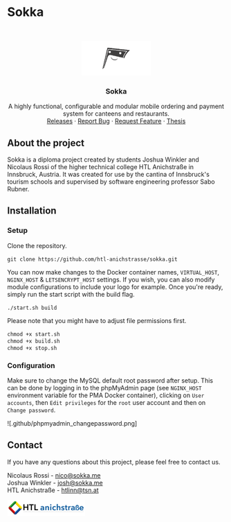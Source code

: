 # Sokka

<br/>
<p align="center">
  <a href="https://sokka.me/">
    <img src=".github/sokka.png" alt="Sokka Logo" height="80">
  </a>

  <h3 align="center">Sokka</h3>

  <p align="center">
    A highly functional, configurable and modular mobile ordering and payment system for canteens and restaurants.
    <br/>
    <a href="https://github.com/htl-anichstrasse/sokka/releases">Releases</a>
    ·
    <a href="https://github.com/htl-anichstrasse/sokka/issues">Report Bug</a>
    ·
    <a href="https://github.com/htl-anichstrasse/sokka/issues">Request Feature</a>
    ·
    <a href="https://sokka.me/not-there-yet">Thesis</a>
  </p>
</p>

## About the project
Sokka is a diploma project created by students Joshua Winkler and Nicolaus Rossi of the higher technical college HTL Anichstraße in Innsbruck, Austria. It was created for use by the cantina of Innsbruck's tourism schools and supervised by software engineering professor Sabo Rubner.

## Installation

### Setup

Clone the repository.
```
git clone https://github.com/htl-anichstrasse/sokka.git
```

You can now make changes to the Docker container names, `VIRTUAL_HOST`, `NGINX_HOST` & `LETSENCRYPT_HOST` settings. If you wish, you can also modify module configurations to include your logo for example. Once you're ready, simply run the start script with the build flag.

```
./start.sh build
```

Please note that you might have to adjust file permissions first.

```
chmod +x start.sh
chmod +x build.sh
chmod +x stop.sh
```

### Configuration

Make sure to change the MySQL default root password after setup. This can be done by logging in to the phpMyAdmin page (see `NGINX_HOST` environment variable for the PMA Docker container), clicking on `User accounts`, then `Edit privileges` for the `root` user account and then on `Change password`.

![.github/phpmyadmin_changepassword.png]

## Contact

If you have any questions about this project, please feel free to contact us.

Nicolaus Rossi - nico@sokka.me<br>
Joshua Winkler - josh@sokka.me<br>
HTL Anichstraße - htlinn@tsn.at

<a href="https://htl-anichstrasse.tirol" target="_blank"><img src=".github/logo_background.png" width="180px"></a>
